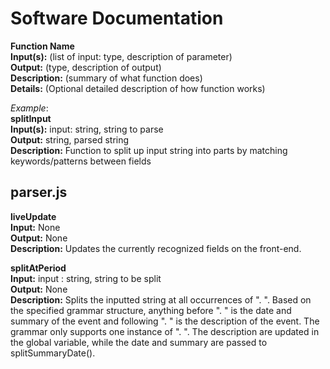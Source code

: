 # Software Documentation

**Function Name** \
**Input(s):** (list of input: type, description of parameter)\
**Output:** (type, description of output)\
**Description:** (summary of what function does)\
**Details:** (Optional detailed description of how function works)

_Example_:\
**splitInput** \
**Input(s):** input: string, string to parse \
**Output:** string, parsed string \
**Description:** Function to split up input string into parts by matching keywords/patterns between fields

## parser.js

**liveUpdate** \
**Input:** None \
**Output:** None \
**Description:** Updates the currently recognized fields on the front-end.

**splitAtPeriod** \
**Input:** input : string, string to be split \
**Output:** None \
**Description:** Splits the inputted string at all occurrences of ". ". Based on the specified grammar structure, anything before ". " is the date and summary of the event and following ". " is the description of the event. The grammar only supports one instance of ". ". The description are updated in the global variable, while the date and summary are passed to splitSummaryDate().